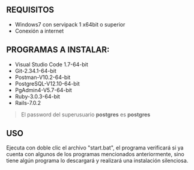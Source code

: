 ## REQUISITOS

- Windows7 con servipack 1 x64bit o superior
- Conexión a internet

## PROGRAMAS A INSTALAR:

- Visual Studio Code 1.7-64-bit
- Git-2.34.1-64-bit
- Postman-V10.2-64-bit
- PostgreSQL-V12.10-64-bit
- PgAdmin4-V5.7-64-bit
- Ruby-3.0.3-64-bit
- Rails-7.0.2

> El password del superusuario **postgres** es **postgres**


## USO

Ejecuta con doble clic el archivo "start.bat", el programa verificará si ya cuenta con algunos de los programas
mencionados anteriormente, sino tiene algún programa lo descargará y realizará una instalación silenciosa.
